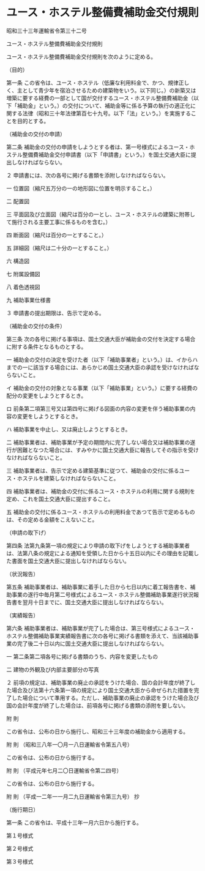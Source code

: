 # ユース・ホステル整備費補助金交付規則

昭和三十三年運輸省令第三十二号

ユース・ホステル整備費補助金交付規則

ユース・ホステル整備費補助金交付規則を次のように定める。

（目的）

第一条 この省令は、ユース・ホステル（低廉な利用料金で、かつ、規律正しく、主として青少年を宿泊させるための建築物をいう。以下同じ。）の新築又は増築に要する経費の一部として国が交付するユース・ホステル整備費補助金（以下「補助金」という。）の交付について、補助金等に係る予算の執行の適正化に関する法律（昭和三十年法律第百七十九号。以下「法」という。）を実施することを目的とする。

（補助金の交付の申請）

第二条 補助金の交付の申請をしようとする者は、第一号様式によるユース・ホステル整備費補助金交付申請書（以下「申請書」という。）を国土交通大臣に提出しなければならない。

２ 申請書には、次の各号に掲げる書類を添附しなければならない。

一 位置図（縮尺五万分の一の地形図に位置を明示すること。）

二 配置図

三 平面図及び立面図（縮尺は百分の一とし、ユース・ホステルの建築に附帯して施行される主要工事に係るものを含む。）

四 断面図（縮尺は百分の一とすること。）

五 詳細図（縮尺は二十分の一とすること。）

六 構造図

七 附属設備図

八 着色透視図

九 補助事業仕様書

３ 申請書の提出期限は、告示で定める。

（補助金の交付の条件）

第三条 次の各号に掲げる事項は、国土交通大臣が補助金の交付を決定する場合に附する条件となるものとする。

一 補助金の交付の決定を受けた者（以下「補助事業者」という。）は、イからハまでの一に該当する場合には、あらかじめ国土交通大臣の承認を受けなければならないこと。

イ 補助金の交付の対象となる事業（以下「補助事業」という。）に要する経費の配分の変更をしようとするとき。

ロ 前条第二項第三号又は第四号に掲げる図面の内容の変更を伴う補助事業の内容の変更をしようとするとき。

ハ 補助事業を中止し、又は廃止しようとするとき。

二 補助事業者は、補助事業が予定の期間内に完了しない場合又は補助事業の遂行が困難となつた場合には、すみやかに国土交通大臣に報告してその指示を受けなければならないこと。

三 補助事業者は、告示で定める建築基準に従つて、補助金の交付に係るユース・ホステルを建築しなければならないこと。

四 補助事業者は、補助金の交付に係るユース・ホステルの利用に関する規則を定め、これを国土交通大臣に提出すること。

五 補助金の交付に係るユース・ホステルの利用料金であつて告示で定めるものは、その定める金額をこえないこと。

（申請の取下げ）

第四条 法第九条第一項の規定により申請の取下げをしようとする補助事業者は、法第八条の規定による通知を受領した日から十五日以内にその理由を記載した書面を国土交通大臣に提出しなければならない。

（状況報告）

第五条 補助事業者は、補助事業に着手した日から七日以内に着工報告書を、補助事業の遂行中毎月第二号様式によるユース・ホステル整備補助事業遂行状況報告書を翌月十日までに、国土交通大臣に提出しなければならない。

（実績報告）

第六条 補助事業者は、補助事業が完了した場合は、第三号様式によるユース・ホステル整備補助事業実績報告書に次の各号に掲げる書類を添えて、当該補助事業の完了後二十日以内に国土交通大臣に提出しなければならない。

一 第二条第二項各号に掲げる書類のうち、内容を変更したもの

二 建物の外観及び内部主要部分の写真

２ 前項の規定は、補助事業の廃止の承認をうけた場合、国の会計年度が終了した場合及び法第十六条第一項の規定により国土交通大臣から命ぜられた措置を完了した場合について準用する。ただし、補助事業の廃止の承認をうけた場合及び国の会計年度が終了した場合は、前項各号に掲げる書類の添附を要しない。

附 則

この省令は、公布の日から施行し、昭和三十三年度の補助金から適用する。

附 則 （昭和三八年一〇月一八日運輸省令第五八号）

この省令は、公布の日から施行する。

附 則 （平成元年七月二〇日運輸省令第二四号）

この省令は、公布の日から施行する。

附 則 （平成一二年一一月二九日運輸省令第三九号） 抄

（施行期日）

第一条 この省令は、平成十三年一月六日から施行する。

第１号様式

[](/./pict/S33F03901000032-001.pdf)

第２号様式

[](/./pict/S33F03901000032-002.pdf)

第３号様式

[](/./pict/S33F03901000032-003.pdf)
